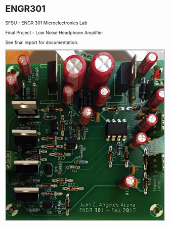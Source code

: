# ENGR301  

SFSU - ENGR 301 Microelectronics Lab  

Final Project - Low Noise Headphone Amplifier  

See final report for documentation.  

 
 

  !["Spirit Machine Wire Diagram"](https://github.com/jcangeles/ENGR301/blob/master/final%20board.JPG?raw=true)
